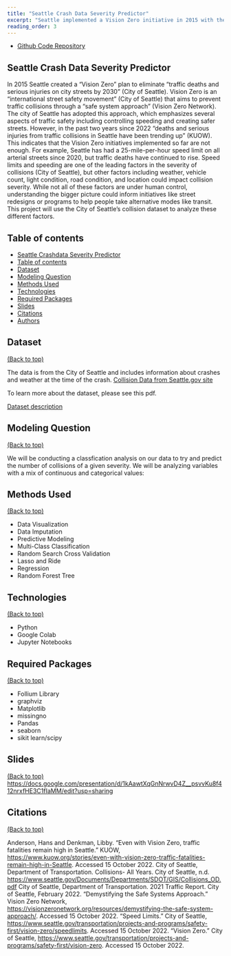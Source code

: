 ```yaml
---
title: "Seattle Crash Data Severity Predictor"
excerpt: "Seattle implemented a Vision Zero initiative in 2015 with the goal of eliminating traffic deaths and serious injuries on city streets by 2030. However, in the past two years, deaths and serious injuries from traffic collisions have been on the rise, indicating that current initiatives may not be enough. The project aims to use Seattle's collision dataset to analyze different factors that could inform street redesigns or alternative modes of transit programs.<br/>"
reading_order: 3
---
```



- [Github Code Repository](https://github.com/seattlelizzard/CrashSeattle)


## Seattle Crash Data Severity Predictor

In 2015 Seattle created a “Vision Zero” plan to eliminate “traffic deaths and serious injuries on city streets by 2030” (City of Seattle). Vision Zero is an “international street safety movement”  (City of Seattle) that aims to prevent traffic collisions through a “safe system approach” (Vision Zero Network). The city of Seattle has adopted this approach, which emphasizes several aspects of traffic safety including controlling speeding and creating safer streets. However, in the past two years since 2022 “deaths and serious injuries from traffic collisions in Seattle have been trending up” (KUOW). This indicates that the Vision Zero initiatives implemented so far are not enough. For example, Seattle has had a 25-mile-per-hour speed limit on all arterial streets since 2020, but traffic deaths have continued to rise. Speed limits and speeding are one of the leading factors in the severity of collisions (City of Seattle), but other factors including weather, vehicle count, light condition, road condition, and location could impact collision severity. While not all of these factors are under human control, understanding the bigger picture could inform initiatives like street redesigns or programs to help people take alternative modes like transit. This project will use the City of Seattle’s collision dataset to analyze these different factors. 

## Table of contents
- [Seattle Crashdata Severity Predictor](#seattle-crashdata-severity-predictor)
- [Table of contents](#table-of-contents)
- [Dataset](#dataset)
- [Modeling Question](#modeling-question)
- [Methods Used](#methods-used)
- [Technologies](#technologies)
- [Required Packages](#required-packages)
- [Slides](#Slides)
- [Citations](#Citations)
- [Authors](#authors)



## Dataset
[(Back to top)](#table-of-contents)


The data is from the City of Seattle and includes information about crashes and weather at the time of the crash. 
[Collision Data from Seattle.gov site](https://data-seattlecitygis.opendata.arcgis.com/datasets/SeattleCityGIS::sdot-collisions-all-years/explore?location=47.641550%2C-122.345216%2C19.74&showTable=true)

To learn more about the dataset, please see this pdf.

[Dataset description](https://www.seattle.gov/Documents/Departments/SDOT/GIS/Collisions_OD.pdf)


## Modeling Question
[(Back to top)](#table-of-contents)

We will be conducting a classfication analysis on our data to try and predict the number of collisions of a given severity. We will be analyzing  variables with a mix of continuous and categorical values:


## Methods Used
[(Back to top)](#table-of-contents)

* Data Visualization    
* Data Imputation
* Predictive Modeling
* Multi-Class Classification
* Random Search Cross Validation
* Lasso and Ride
* Regression
* Random Forest Tree


## Technologies
[(Back to top)](#table-of-contents)

* Python
* Google Colab
* Jupyter Notebooks

## Required Packages
[(Back to top)](#table-of-contents)

* Follium Library
* graphviz
* Matplotlib
* missingno
* Pandas
* seaborn
* sikit learn/scipy

## Slides
[(Back to top)](#table-of-contents)
https://docs.google.com/presentation/d/1kAawtXqGnNrwvD4Z__psvvKu8f412nrxfHE3C1fIaMM/edit?usp=sharing

## Citations
[(Back to top)](#table-of-contents)

 Anderson, Hans and Denkman, Libby. “Even with Vision Zero, traffic fatalities remain high in Seattle.” KUOW, https://www.kuow.org/stories/even-with-vision-zero-traffic-fatalities-remain-high-in-Seattle. Accessed 15 October 2022.
City of Seattle, Department of Transportation. Collisions- All Years. City of Seattle, n.d. https://www.seattle.gov/Documents/Departments/SDOT/GIS/Collisions_OD.pdf 
City of Seattle, Department of Transportation. 2021 Traffic Report. City of Seattle, February 2022. 
“Demystifying the Safe Systems Approach.”  Vision Zero Network, https://visionzeronetwork.org/resources/demystifying-the-safe-system-approach/. Accessed 15 October 2022.
“Speed Limits.” City of Seattle, https://www.seattle.gov/transportation/projects-and-programs/safety-first/vision-zero/speedlimits. Accessed 15 October 2022. 
“Vision Zero.” City of Seattle, https://www.seattle.gov/transportation/projects-and-programs/safety-first/vision-zero. Accessed 15 October 2022. 
